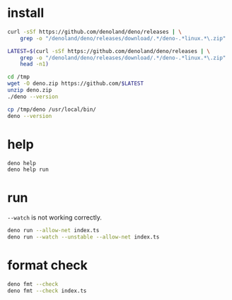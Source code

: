 install
=======
```bash
curl -sSf https://github.com/denoland/deno/releases | \
    grep -o "/denoland/deno/releases/download/.*/deno-.*linux.*\.zip"

LATEST=$(curl -sSf https://github.com/denoland/deno/releases | \
    grep -o "/denoland/deno/releases/download/.*/deno-.*linux.*\.zip" | \
    head -n1)

cd /tmp
wget -O deno.zip https://github.com/$LATEST
unzip deno.zip
./deno --version

cp /tmp/deno /usr/local/bin/
deno --version
```

help
====
```bash
deno help
deno help run
```

run
===
`--watch` is not working correctly.

```bash
deno run --allow-net index.ts
deno run --watch --unstable --allow-net index.ts
```

format check
============
```bash
deno fmt --check
deno fmt --check index.ts
```
